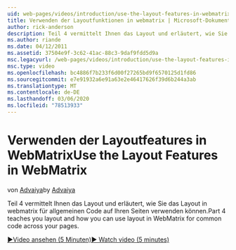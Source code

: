 ```yaml
---
uid: web-pages/videos/introduction/use-the-layout-features-in-webmatrix
title: Verwenden der Layoutfunktionen in webmatrix | Microsoft-Dokumentation
author: rick-anderson
description: Teil 4 vermittelt Ihnen das Layout und erläutert, wie Sie das Layout in webmatrix für allgemeinen Code auf Ihren Seiten verwenden können.
ms.author: riande
ms.date: 04/12/2011
ms.assetid: 37504e9f-3c62-41ac-88c3-9daf9fdd5d9a
msc.legacyurl: /web-pages/videos/introduction/use-the-layout-features-in-webmatrix
msc.type: video
ms.openlocfilehash: bc4886f7b233f6d00f27265bd9f6570125d1fd86
ms.sourcegitcommit: e7e91932a6e91a63e2e46417626f39d6b244a3ab
ms.translationtype: MT
ms.contentlocale: de-DE
ms.lasthandoff: 03/06/2020
ms.locfileid: "78513933"
---
```

# <a name="use-the-layout-features-in-webmatrix"></a><span data-ttu-id="01987-103">Verwenden der Layoutfeatures in WebMatrix</span><span class="sxs-lookup"><span data-stu-id="01987-103">Use the Layout Features in WebMatrix</span></span>

<span data-ttu-id="01987-104">von [Advaiya](https://twitter.com/Advaiyasolns)</span><span class="sxs-lookup"><span data-stu-id="01987-104">by [Advaiya](https://twitter.com/Advaiyasolns)</span></span>

<span data-ttu-id="01987-105">Teil 4 vermittelt Ihnen das Layout und erläutert, wie Sie das Layout in webmatrix für allgemeinen Code auf Ihren Seiten verwenden können.</span><span class="sxs-lookup"><span data-stu-id="01987-105">Part 4 teaches you layout and how you can use layout in WebMatrix for common code across your pages.</span></span>

[<span data-ttu-id="01987-106">&#9654;Video ansehen (5 Minuten)</span><span class="sxs-lookup"><span data-stu-id="01987-106">&#9654; Watch video (5 minutes)</span></span>](https://channel9.msdn.com/Blogs/ASP-NET-Site-Videos/use-the-layout-features-in-webmatrix)
